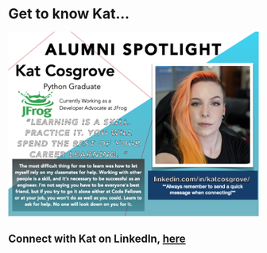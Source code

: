 <!-- <div align="center">  -->

# Get to know Kat...


![Kat](./assets/katCosgrove.png "Kat")

## Connect with Kat on LinkedIn, [here](https://www.linkedin.com/in/katcosgrove)

<!-- </div> -->
